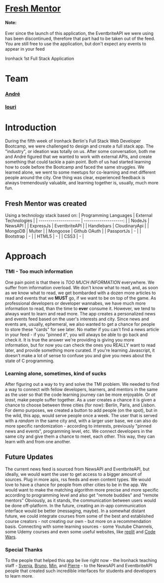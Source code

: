 # [Fresh Mentor](https://fresh-mentor.herokuapp.com)

#### Note:

Ever since the launch of this application, the EventbriteAPI we were using has been discontinued, therefore that part had to be taken out of the feed. You are still free to use the application, but don't expect any events to appear in your feed

Ironhack 1st Full Stack Application

# Team

### [André](https://github.com/itstheandre)

### [Iouri](https://github.com/iourisorokine)

# Introduction

During the fifth week of Ironhack Berlin's Full Stack Web Developer Bootcamp, we were challenged to design and create a full stack app. The "industry", or ideation was totally on us.
After some conversation, both me and André figured that we wanted to work with external APIs, and create something that could tackle a pain point.
Both of us had started learning how to code before the Bootcamp and faced the same struggles. We learned alone, we went to some meetups for co-learning and met different people around the city.
One thing was clear, experienced feedback is always tremendously valuable, and learning together is, usually, much more fun.

## Fresh Mentor was created

Using a technology stack based on:
| Programming Languages | External Technologies |
| --------------------- | --------------------: |
| NodeJs | NewsAPI |
| ExpressJs | EventbriteAPI |
| Handlebars | CloudinaryApi |
| MongoDB | Multer |
| Mongoose | Github OAuth |
| PassportJs | - |
| Bootstrap | - |
| HTML5 | - |
| CSS3 | - |

# Approach

### TMI - Too much information

One pain point is that there is _TOO MUCH INFORMATION_ everywhere. We suffer from information overload. We don't know what to read, and, as soon as we know what to read, we get bombarded with a dozen more articles to read and events that we **MUST** go, if we want to be on top of the game.
As professional developers or developer wannabes, we have much more information to read, than the time to **ever** consume it. However, we tend to always want to learn and read more.
The app creates a personalized news and events feed based on the user's interests and city.
Since news and events are, usually, ephemeral, we also wanted to get a chance for people to store these "cards" for see later. No matter if you can't find a news article in your feed - if you "pinned it", you will always be able to go back and check it.
It is true the answer we're providing is giving you more information, but for now you can check the ones you REALLY want to read later, and provide something more curated. If you're learning Javascript, it doesn't make a lot of sense to confuse you and give you news about the state of C programming.

### Learning alone, sometimes, kind of sucks

After figuring out a way to try and solve the TMI problem. We needed to find a way to connect with fellow developers, learners, and mentors in the same as the user so that the code learning journey can be more enjoyable. Or _at least_, make people suffer together.
As a user creates a chance it is given a chance to choose between three cities (for now): Berlin, Paris, and Lisbon.
For demo purposes, we created a button to add people (on the spot), but in the wild, this app, would serve people once a week.
The user that is served with a _random_ in the same city and, with a larger user base, we can also do more specific randomization - according to interests, previously "pinned news and events", programming level, etc.
We connect developers in the same city and give them a chance to meet, each other. This way, they can learn with and from one another.

## Future Updates

The current news feed is sourced from NewsAPI and EventbriteAPI, but ideally, we would want the user to get access to a bigger amount of sources. Plug in more apis, rss feeds and even content types.
We would love to have a chance for people from other cities to be in the app.
We would want to make the matching algorithm more precise and more specific according to programming level and also get "remote buddies" and "remote mentors"
Obviously, as it stands, the communication between users would be done off-platform. In the future, creating an in-app communication interface would be better (messaging, maybe).
In a somewhat distant future, we could integrate courses from some of the best and established course creators - not creating our own - but more on a recommendation basis. Connecting with some learning sources - some Youtube Channels, some Udemy courses and even some useful websites, like [replit](repl.it) and [Code Wars](https://codewars.com).

### Special Thanks

To the people that helped this app be live right now - the Ironhack teaching staff - [Svenja](https://github.com/Svemakawe), [Bruno](https://github.com/brudolce), [Min](https://github.com/angminsheng), and [Pierre](https://github.com/pierreportal) - to the NewsAPI and EventbriteAPI people that created such incredible interfaces for students and developers to learn more.
